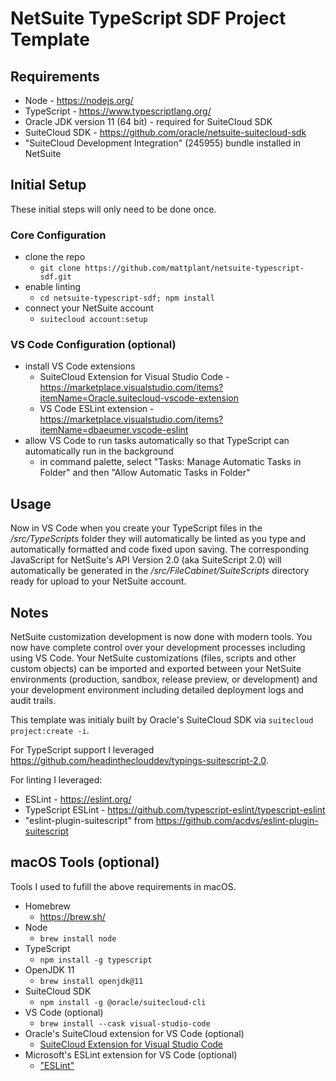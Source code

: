 # NetSuite TypeScript SDF Project Template

## Requirements
- Node - https://nodejs.org/
- TypeScript - https://www.typescriptlang.org/
- Oracle JDK version 11 (64 bit) - required for SuiteCloud SDK
- SuiteCloud SDK - https://github.com/oracle/netsuite-suitecloud-sdk
- "SuiteCloud Development Integration" (245955) bundle installed in NetSuite

## Initial Setup
These initial steps will only need to be done once.

### Core Configuration
- clone the repo
  - `git clone https://github.com/mattplant/netsuite-typescript-sdf.git`
- enable linting
  - `cd netsuite-typescript-sdf; npm install`
- connect your NetSuite account
  - `suitecloud account:setup`

### VS Code Configuration (optional)
- install VS Code extensions
  - SuiteCloud Extension for Visual Studio Code - https://marketplace.visualstudio.com/items?itemName=Oracle.suitecloud-vscode-extension
  - VS Code ESLint extension - https://marketplace.visualstudio.com/items?itemName=dbaeumer.vscode-eslint
- allow VS Code to run tasks automatically so that TypeScript can automatically run in the background
  - in command palette, select "Tasks: Manage Automatic Tasks in Folder" and then "Allow Automatic Tasks in Folder"

## Usage
Now in VS Code when you create your TypeScript files in the */src/TypeScripts* folder they will automatically be linted as you type and automatically formatted and code fixed upon saving. The corresponding JavaScript for NetSuite's API Version 2.0 (aka SuiteScript 2.0) will automatically be generated in the */src/FileCabinet/SuiteScripts* directory ready for upload to your NetSuite account.

## Notes
NetSuite customization development is now done with modern tools. You now have complete control over your development processes including using VS Code. Your NetSuite customizations (files, scripts and other custom objects) can be imported and exported between your NetSuite environments (production, sandbox, release preview, or development) and your development environment including detailed deployment logs and audit trails.

This template was initialy built by Oracle's SuiteCloud SDK via `suitecloud project:create -i`.

For TypeScript support I leveraged https://github.com/headintheclouddev/typings-suitescript-2.0.

For linting I leveraged:
- ESLint - https://eslint.org/
- TypeScript ESLint - https://github.com/typescript-eslint/typescript-eslint
- "eslint-plugin-suitescript" from https://github.com/acdvs/eslint-plugin-suitescript

## macOS Tools (optional)
Tools I used to fufill the above requirements in macOS.
- Homebrew
  - https://brew.sh/
- Node
  - `brew install node`
- TypeScript
  - `npm install -g typescript`
- OpenJDK 11
  - `brew install openjdk@11`
- SuiteCloud SDK
  - `npm install -g @oracle/suitecloud-cli`
- VS Code (optional)
  - `brew install --cask visual-studio-code`
- Oracle's SuiteCloud extension for VS Code (optional)
  - [SuiteCloud Extension for Visual Studio Code](https://marketplace.visualstudio.com/items?itemName=Oracle.suitecloud-vscode-extension)
- Microsoft's ESLint extension for VS Code (optional)
  - ["ESLint"](https://marketplace.visualstudio.com/items?itemName=dbaeumer.vscode-eslint)
